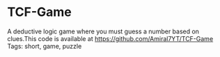 # TCF-Game
A deductive logic game where you must guess a number based on clues.This code is available at https://github.com/Amiral7YT/TCF-Game
Tags: short, game, puzzle 
